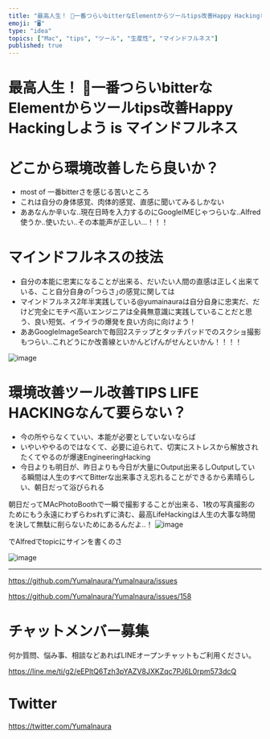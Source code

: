 ```yaml
---
title: "最高人生！ 🤖一番つらいbitterなElementからツールtips改善Happy Hackingしよう is マインドフルネス "
emoji: "🖥"
type: "idea"
topics: ["Mac", "tips", "ツール", "生産性", "マインドフルネス"]
published: true
---
```


# 最高人生！ 🤖一番つらいbitterなElementからツールtips改善Happy Hackingしよう is マインドフルネス 

# どこから環境改善したら良いか？

- most of 一番bitterさを感じる苦いところ
- これは自分の身体感覚、肉体的感覚、直感に聞いてみるしかない
- ああなんか辛いな‥現在日時を入力するのにGoogleIMEじゃつらいな‥Alfred使うか‥使いたい‥その本能声が正しい…！！！

# マインドフルネスの技法

- 自分の本能に忠実になることが出来る、だいたい人間の直感は正しく出来ている、こと自分自身の｢つらさ｣の感覚に関しては
- マインドフルネス2年半実践している@yumainauraは自分自身に忠実だ、だけど完全にモチベ高いエンジニアは全員無意識に実践していることだと思う、良い短気、イライラの爆発を良い方向に向けよう！
- ああGoogleImageSearchで毎回2ステップとタッチパッドでのスクショ撮影もつらい‥これどうにか改善線といかんどげんがせんといかん！！！！

![image](https://user-images#.githubusercontent.com/13635059/50577777-f1f5f700-0e72-11e9-9e3f-9044f43f4fd0.png)

# 環境改善ツール改善TIPS LIFE HACKINGなんて要らない？

- 今の所やらなくていい、本能が必要としていないならば
- いやいややるのではなくて、必要に迫られて、切実にストレスから解放されたくてやるのが爆速EngineeringHacking
- 今日よりも明日が、昨日よりも今日が大量にOutput出来るしOutputしている瞬間は人生のすべてBitterな出来事さえ忘れることができるから素晴らしい、朝日だって浴びられる

朝日だってMAcPhotoBoothで一瞬で撮影することが出来る、1枚の写真撮影のためにもう永遠にわずらわsれずに済む、最高LifeHackingは人生の大事な時間を決して無駄に削らないためにあるんだよ‥！
![image](https://user-images.githubusercontent.com/13635059/50577796-59ac4200-0e73-11e9-8ff3-b2b4532c8f4e.png)

でAlfredでtopicにサインを書くのさ

![image](https://user-images.githubusercontent.com/13635059/50577798-6466d700-0e73-11e9-9e67-4dafd6c7d7e0.png)


---

https://github.com/YumaInaura/YumaInaura/issues

https://github.com/YumaInaura/YumaInaura/issues/158









<!-- Update From Qiita API -->

# チャットメンバー募集


何か質問、悩み事、相談などあればLINEオープンチャットもご利用ください。

https://line.me/ti/g2/eEPltQ6Tzh3pYAZV8JXKZqc7PJ6L0rpm573dcQ





# Twitter


https://twitter.com/YumaInaura


<!-- Update From Qiita API -->


